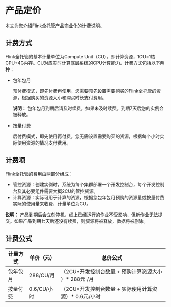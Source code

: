 # 产品定价

本文为您介绍Flink全托管产品商业化的计费说明。

## 计费方式

Flink全托管的基本计量单位为Compute Unit（CU），即计算资源，1CU=1核CPU+4G内存。CU对应实时计算底层系统的CPU计算能力。计费方式包括以下两种：

-   包年包月

    预付费模式，即先付费再使用，您需要预先设置需要购买的Flink全托管的资源，根据购买的资源大小和购买时长支付费用。

    **说明：** 包年包月到期后请及时续费，如果未及时续费，到期7天后您的实例会被释放。

-   按量付费

    后付费模式，即先使用再付费，您无需设置需要购买的资源，根据每个小时实际使用资源的情况支付费用。


## 计费项

Flink全托管的费用由两部分组成：

-   管控资源：创建实例时，系统为每个集群部署一个开发控制台，每个开发控制台及其必要组件需要大概2CU的管控资源。
-   计算资源：实际可用于计算的资源，根据您包年包月预购的资源量或按量付费实际的使用量来收费，计量单位为CU。

**说明：** 产品到期后会立刻停机，线上已经运行的作业不受影响，但新作业无法提交。如果产品到期七天后还没有续费，则资源将被释放，数据将被删除。

## 计费公式

|计量方式|单价（元）|总价公式|
|----|-----|----|
|包年包月|288/CU/月|（2CU\*开发控制台数量 + 预购计算资源大小 ）\* 288元 /月|
|按量付费|0.6/CU/小时|（2CU\*开发控制台数量 + 实际使用计算资源）\* 0.6元/小时|

